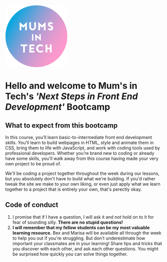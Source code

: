 <img src="./img/mit-logo.png" width="200px" />

# Hello and welcome to Mum's in Tech's _'Next Steps in Front End Development'_ Bootcamp


## What to expect from this bootcamp

In this course, you’ll learn basic-to-intermediate front end development skills. You’ll learn to build webpages in HTML, style and animate them in CSS, bring them to life with JavaScript, and work with coding tools used by professional developers. Whether you’re brand new to coding or already have some skills, you’ll walk away from this course having made your very own project to be proud of.

We'll be coding a project together throughout the week during our lessons, but you absolutely don't have to build what we're building. If you'd rather tweak the site we make to your own liking, or even just apply what we learn together to a project that is entirely your own, that's perectly okay.
 
## Code of conduct

  1. I promise that if I have a question, I will ask it and not hold on to it for fear of sounding silly. 
  **There are no stupid questions!**
  2. **I will remember that my fellow students can be my most valuable learning resource.**
    Bex and Marisa will be available all through the week to help you out if you're struggling. But don't underestimate how important your classmates are in your learning! Share tips and tricks that you discover with each other, and ask each other questions. You might be surprised how quickly you can solve things together.

